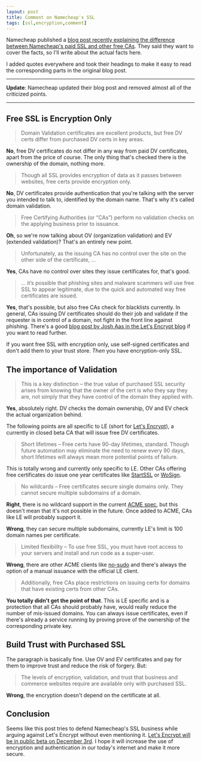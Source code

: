 ```yaml
---
layout: post
title: Comment on Namecheap's SSL
tags: [ssl,encryption,comment]
---
```


Namecheap published a [blog post recently explaining the difference between Namecheap's paid SSL and other free CAs](https://blog.namecheap.com/ssl-from-namecheap-whats-the-difference/). They said they want to cover the facts, so I'll write about the actual facts here.

I added quotes everywhere and took their headings to make it easy to read the corresponding parts in the original blog post.

---

**Update**: Namecheap updated their blog post and removed almost all of the criticized points.

---

## Free SSL is Encryption Only

> Domain Validation certificates are excellent products, but free DV certs differ from purchased DV certs in key areas.

**No**, free DV certificates do not differ in any way from paid DV certificates, apart from the price of course. The only thing that's checked there is the ownership of the domain, nothing more.

> Though all SSL provides encryption of data as it passes between websites, free certs provide encryption only.

**No**, DV certificates provide authentication that you're talking with the server you intended to talk to, identified by the domain name. That's why it's called domain validation.

> Free Certifying Authorities (or “CAs”) perform no validation checks on the applying business prior to issuance.

**Oh**, so we're now talking about OV (organization validation) and EV (extended validation)? That's an entirely new point.

> Unfortunately, as the issuing CA has no control over the site on the other side of the certificate, ...

**Yes**, CAs have no control over sites they issue certificates for, that's good.

> ... it’s possible that phishing sites and malware scammers will use free SSL to appear legitimate, due to the quick and automated way free certificates are issued.

**Yes**, that's possible, but also free CAs check for blacklists currently. In general, CAs issuing DV certificates should do their job and validate if the requester is in control of a domain, not fight in the front line against phishing. There's a good [blog post by Josh Aas in the Let's Encrypt blog](https://letsencrypt.org/2015/10/29/phishing-and-malware.html) if you want to read further.

If you want free SSL with encryption only, use self-signed certificates and don't add them to your trust store. *Then* you have encryption-only SSL.

## The importance of Validation

> This is a key distinction – the true value of purchased SSL security arises from knowing that the owner of the cert is who they say they are, not simply that they have control of the domain they applied with.

**Yes**, absolutely right. DV checks the domain ownership, OV and EV check the actual organization behind.

The following points are all specific to LE (short for [Let's Encrypt](http://letsencrypt.org)), a currently in closed beta CA that will issue free DV certificates.

> Short lifetimes – Free certs have 90-day lifetimes, standard. Though future automation may eliminate the need to renew every 90 days, short lifetimes will always mean more potential points of failure.

This is totally wrong and currently only specific to LE. Other CAs offering free certificates do issue one year certificates like [StartSSL](http://www.startssl.com/) or [WoSign](http://www.wosign.com/english/freessl.htm).

> No wildcards – Free certificates secure single domains only. They cannot secure multiple subdomains of a domain.

**Right**, there is no wildcard support in the current [ACME spec](https://github.com/ietf-wg-acme/acme), but this doesn't mean that it's not possible in the future. Once added to ACME, CAs like LE will probably support it.

**Wrong**, they can secure multiple subdomains, currently LE's limit is 100 domain names per certificate.

> Limited flexibility – To use free SSL, you must have root access to your servers and install and run code as a super-user.

**Wrong**, there are other ACME clients like [no-sudo](https://github.com/diafygi/letsencrypt-nosudo) and there's always the option of a manual issuance with the official LE client.

> Additionally, free CAs place restrictions on issuing certs for domains that have existing certs from other CAs.

**You totally didn't get the point of that**. This is LE specific and is a protection that all CAs should probably have, would really reduce the number of mis-issued domains. You can always issue certificates, even if there's already a service running by proving prove of the ownership of the corresponding private key.

## Build Trust with Purchased SSL

The paragraph is basically fine. Use OV and EV certificates and pay for them to improve trust and reduce the risk of forgery. But:

> The levels of encryption, validation, and trust that business and commerce websites require are available only with purchased SSL.

**Wrong**, the encryption doesn't depend on the certificate at all.

## Conclusion

Seems like this post tries to defend Namecheap's SSL business while arguing against Let's Encrypt without even mentioning it. [Let's Encrypt will be in public beta on December 3rd](https://letsencrypt.org/2015/11/12/public-beta-timing.html). I hope it will increase the use of encryption and authentication in our today's internet and make it more secure.
